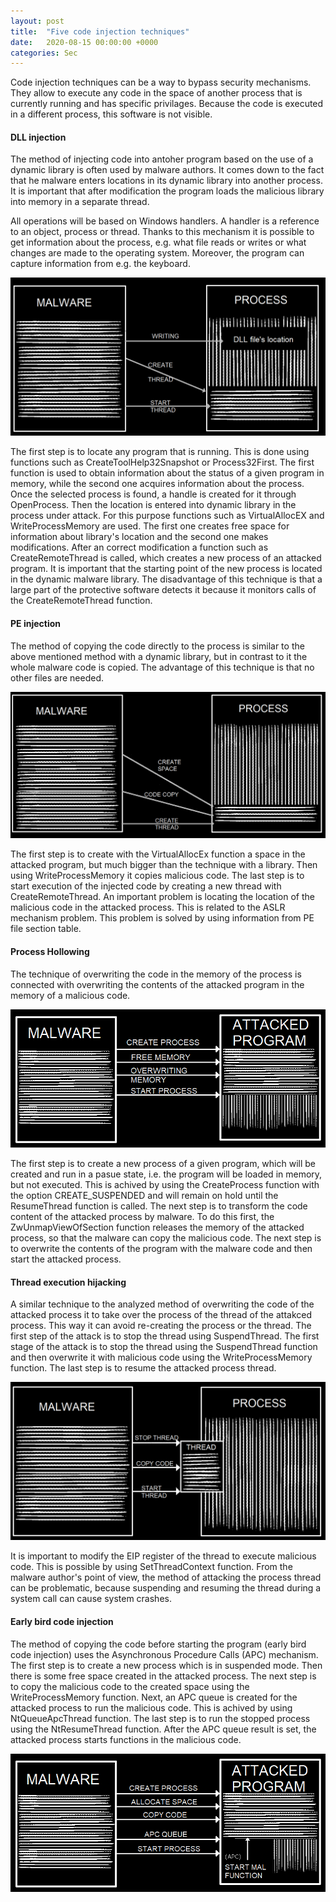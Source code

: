 ```yaml
---
layout: post
title:  "Five code injection techniques"
date:   2020-08-15 00:00:00 +0000
categories: Sec
---
```


Code injection techniques can be a way to bypass security mechanisms. They allow to execute any code in the space of another process that is currently running and has specific privilages. Because the code is executed in a different process, this software is not visible.

#### DLL injection
The method of injecting code into antoher program based on the use of a dynamic library is often used by malware authors. It comes down to the fact that he malware enters locations in its dynamic library into another process. It is important that after modification the program loads the malicious library into memory in a separate thread.

All operations will be based on Windows handlers. A handler is a reference to an object, process or thread. Thanks to this mechanism it is possible to get information about the process, e.g. what file reads or writes or what changes are made to the operating system. Moreover, the program can capture information from e.g. the keyboard.

![1](/img/inj/1.png)

The first step is to locate any program that is running. This is done using functions such as CreateToolHelp32Snapshot or Process32First. The first function is used to obtain information about the status of a given program in memory, while the second one acquires information about the process. Once the selected process is found, a handle is created for it through OpenProcess. Then the location is entered into dynamic library in the process under attack. For this purpose functions such as VirtualAllocEX and WriteProcessMemory are used. The first one creates free space for information about library's location and the second one makes modifications. After an correct modification a function such as CreateRemoteThread is called, which creates a new process of an attacked program. It is important that the starting point of the new process is located in the dynamic malware library. The disadvantage of this technique is that a large part of the protective software detects it because it monitors calls of the CreateRemoteThread function.

#### PE injection
The method of copying the code directly to the process is similar to the above mentioned method with a dynamic library, but in contrast to it the whole malware code is copied. The advantage of this technique is that no other files are needed.

![2](/img/inj/2.png)

The first step is to create with the VirtualAllocEx function a space in the attacked program, but much bigger than the technique with a library. Then using WriteProcessMemory it copies malicious code. The last step is to start execution of the injected code by creating a new thread with CreateRemoteThread. An important problem is locating the location of the malicious code in the attacked process. This is related to the ASLR mechanism problem. This problem is solved by using information from PE file section table.

#### Process Hollowing
The technique of overwriting the code in the memory of the process is connected with overwriting the contents of the attacked program in the memory of a malicious code.

![3](/img/inj/3.png)

The first step is to create a new process of a given program, which will be created and run in a pasue state, i.e. the program will be loaded in memory, but not executed. This is achived by using the CreateProcess function with the option CREATE_SUSPENDED and will remain on hold until the ResumeThread function is called. The next step is to transform the code content of the attacked process by malware. To do this first, the ZwUnmapViewOfSection function releases the memory of the attacked process, so that the malware can copy the malicious code. The next step is to overwrite the contents of the program with the malware code and then start the attacked process.

#### Thread execution hijacking
A similar technique to the analyzed method of overwriting the code of the attacked process it to take over the process of the thread of the attakced process. This way it can avoid re-creating the process or the thread. The first step of the attack is to stop the thread using SuspendThread. The first stage of the attack is to stop the thread using the SuspendThread function and then overwrite it with malicious code using the WriteProcessMemory function. The last step is to resume the attacked process thread.

![4](/img/inj/4.png)

It is important to modify the EIP register of the thread to execute malicious code. This is possible by using SetThreadContext function. From the malware author's point of view, the method of attacking the process thread can be problematic, because suspending and resuming the thread during a system call can cause system crashes.

#### Early bird code injection
The method of copying the code before starting the program (early bird code injection) uses the Asynchronous Procedure Calls (APC) mechanism. The first step is to create a new process which is in suspended mode. Then there is some free space created in the attacked process. The next step is to copy the malicious code to the created space using the WriteProcessMemory function. Next, an APC queue is created for the attacked process to run the malicious code. This is achived by using NtQueueApcThread function. The last step is to run the stopped process using the NtResumeThread function. After the APC queue result is set, the attacked process starts functions in the malicious code.

![5](/img/inj/5.png)